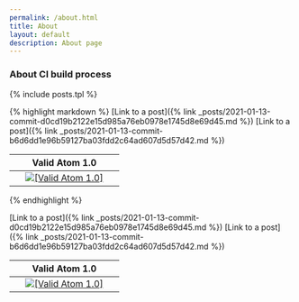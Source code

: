 ```yaml
---
permalink: /about.html
title: About
layout: default
description: About page
---
```


### About CI build process

{% include posts.tpl %}

{% highlight markdown %}
[Link to a post]({% link _posts/2021-01-13-commit-d0cd19b2122e15d985a76eb0978e1745d8e69d45.md %})
[Link to a post]({% link _posts/2021-01-13-commit-b6d6dd1e96b59127ba03fdd2c64ad607d5d57d42.md %})

<table>
  <thead>
    <tr>
      <th><center>&nbsp;</center></th>
      <th><center>Valid Atom 1.0</center></th>
      <th><center>&nbsp;</center></th>
    </tr>
  </thead>
  <tbody>
    <tr>
      <td><center>&nbsp;</center></td>
      <td><center><a href="https://validator.w3.org/feed/check.cgi?url=https://wryyyyyyyy.github.io/runner_one/feed.xml"><img src="https://wryyyyyyyy.github.io/runner_one/assets/img/valid-atom.png" alt="[Valid Atom 1.0]" title="Validate my Atom 1.0 feed" /></a></center></td>
      <td><center>&nbsp;</center></td>
    </tr>
  </tbody>
</table>
{% endhighlight %}

[Link to a post]({% link _posts/2021-01-13-commit-d0cd19b2122e15d985a76eb0978e1745d8e69d45.md %})
[Link to a post]({% link _posts/2021-01-13-commit-b6d6dd1e96b59127ba03fdd2c64ad607d5d57d42.md %})

<table>
  <thead>
    <tr>
      <th><center>&nbsp;</center></th>
      <th><center>Valid Atom 1.0</center></th>
      <th><center>&nbsp;</center></th>
    </tr>
  </thead>
  <tbody>
    <tr>
      <td><center>&nbsp;</center></td>
      <td><center><a href="https://validator.w3.org/feed/check.cgi?url=https://wryyyyyyyy.github.io/runner_one/feed.xml"><img src="https://wryyyyyyyy.github.io/runner_one/assets/img/valid-atom.png" alt="[Valid Atom 1.0]" title="Validate my Atom 1.0 feed" /></a></center></td>
      <td><center>&nbsp;</center></td>
    </tr>
  </tbody>
</table>
